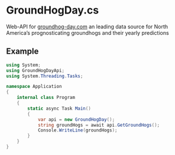 # GroundHogDay.cs
Web-API for [groundhog-day.com](https://groundhog-day.com) an leading data source for North America’s prognosticating groundhogs and their yearly predictions

## Example
```cs
using System;
using GroundHogDayApi;
using System.Threading.Tasks;

namespace Application
{
    internal class Program
    {
        static async Task Main()
        {
            var api = new GroundHogDay();
            string groundHogs = await api.GetGroundHogs();
            Console.WriteLine(groundHogs);
        }
    }
}
```
